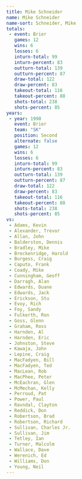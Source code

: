 ```yaml
---
title: Mike Schneider
name: Mike Schneider
name-sort: Schneider, Mike
totals:
 - event: Brier
   games: 12
   wins: 6
   losses: 6
   inturn-total: 99
   inturn-percent: 83
   outturn-total: 139
   outturn-percent: 87
   draw-total: 122
   draw-percent: 83
   takeout-total: 116
   takeout-percent: 88
   shots-total: 238
   shots-percent: 85
years:
 - year: 1990
   event: Brier
   team: "SK"
   position: Second
   alternate: false
   games: 12
   wins: 6
   losses: 6
   inturn-total: 99
   inturn-percent: 83
   outturn-total: 139
   outturn-percent: 87
   draw-total: 122
   draw-percent: 83
   takeout-total: 116
   takeout-percent: 88
   shots-total: 238
   shots-percent: 85
vs:
 - Adams, Kevin
 - Alexander, Trevor
 - Allan, John
 - Balderston, Dennis
 - Bradley, Mike
 - Breckenridge, Harold
 - Burgess, Craig
 - Caputo, Frank
 - Coady, Mike
 - Cunningham, Geoff
 - Darragh, Alan
 - Edwards, Duane
 - Edwards, Jack
 - Erickson, Stu
 - Evoy, Rich
 - Foy, Sandy
 - Fulkerth, Ron
 - Goss, Glenn
 - Graham, Ross
 - Harnden, Al
 - Harnden, Eric
 - Johnston, Steve
 - Kawaja, John
 - Lepine, Craig
 - MacFadyen, Bill
 - MacFadyen, Ted
 - MacLean, Rob
 - MacPhee, Peter
 - McEachran, Glen
 - McMechan, Kelly
 - Perroud, Pat
 - Power, Paul
 - Ravndal, Clayton
 - Reddick, Don
 - Robertson, Brad
 - Robertson, Richard
 - Sullivan, Charles Jr.
 - Sullivan, Jim
 - Tetley, Ian
 - Turner, Malcolm
 - Wallace, Dave
 - Werenich, Ed
 - Williams, Don
 - Young, Neil
---
```

